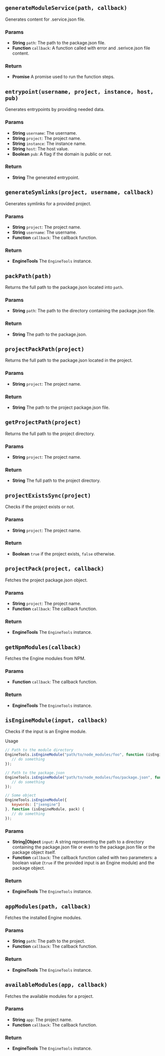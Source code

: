 ## `generateModuleService(path, callback)`
Generates content for .service.json file.

### Params
- **String** `path`: The path to the package.json file.
- **Function** `callback`: A function called with error and .serivce.json file content.

### Return
- **Promise** A promise used to run the function steps.

## `entrypoint(username, project, instance, host, pub)`
Generates entrypoints by providing needed data.

### Params
- **String** `username`: The username.
- **String** `project`: The project name.
- **String** `instance`: The instance name.
- **String** `host`: The host value.
- **Boolean** `pub`: A flag if the domain is public or not.

### Return
- **String** The generated entrypoint.

## `generateSymlinks(project, username, callback)`
Generates symlinks for a provided project.

### Params
- **String** `project`: The project name.
- **String** `username`: The username.
- **Function** `callback`: The callback function.

### Return
- **EngineTools** The `EngineTools` instance.

## `packPath(path)`
Returns the full path to the package.json located into `path`.

### Params
- **String** `path`: The path to the directory containing the package.json file.

### Return
- **String** The path to the package.json.

## `projectPackPath(project)`
Returns the full path to the package.json located in the project.

### Params
- **String** `project`: The project name.

### Return
- **String** The path to the project package.json file.

## `getProjectPath(project)`
Returns the full path to the project directory.

### Params
- **String** `project`: The project name.

### Return
- **String** The full path to the project directory.

## `projectExistsSync(project)`
Checks if the project exists or not.

### Params
- **String** `project`: The project name.

### Return
- **Boolean** `true` if the project exists, `false` otherwise.

## `projectPack(project, callback)`
Fetches the project package.json object.

### Params
- **String** `project`: The project name.
- **Function** `callback`: The callback function.

### Return
- **EngineTools** The `EngineTools` instance.

## `getNpmModules(callback)`
Fetches the Engine modules from NPM.

### Params
- **Function** `callback`: The callback function.

### Return
- **EngineTools** The `EngineTools` instance.

## `isEngineModule(input, callback)`
Checks if the input is an Engine module.

Usage

```js
// Path to the module directory
EngineTools.isEngineModule("path/to/node_modules/foo", function (isEngineModule, pack) {
   // do something
});

// Path to the package.json
EngineTools.isEngineModule("path/to/node_modules/foo/package.json", function (isEngineModule, pack) {
   // do something
});

// Some object
EngineTools.isEngineModule({
   keywords: ["jxengine"]
}, function (isEngineModule, pack) {
   // do something
});
```

### Params
- **String|Object** `input`: A string representing the path to a directory containing the package.json file or even to the package.json file or the package object itself.
- **Function** `callback`: The callback function called with two parameters: a boolean value (`true` if the provided input is an Engine module) and the package object.

### Return
- **EngineTools** The `EngineTools` instance.

## `appModules(path, callback)`
Fetches the installed Engine modules.

### Params
- **String** `path`: The path to the project.
- **Function** `callback`: The callback function.

### Return
- **EngineTools** The `EngineTools` instance.

## `availableModules(app, callback)`
Fetches the available modules for a project.

### Params
- **String** `app`: The project name.
- **Function** `callback`: The callback function.

### Return
- **EngineTools** The `EngineTools` instance.
